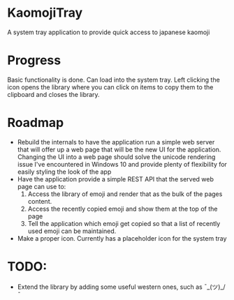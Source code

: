 # KaomojiTray
A system tray application to provide quick access to japanese kaomoji

# Progress
Basic functionality is done. Can load into the system tray. Left clicking the icon opens the library where you can click on items to copy them to the clipboard and closes the library.

# Roadmap
- Rebuild the internals to have the application run a simple web server that will offer up a web page that will be the new UI for the application. Changing the UI into a web page should solve the unicode rendering issue I've encountered in Windows 10 and provide plenty of flexibility for easily styling the look of the app
- Have the application provide a simple REST API that the served web page can use to:
	1. Access the library of emoji and render that as the bulk of the pages content.
	2. Access the recently copied emoji and show them at the top of the page
	3. Tell the application which emoji get copied so that a list of recently used emoji can be maintained.
- Make a proper icon. Currently has a placeholder icon for the system tray

# TODO: 
- Extend the library by adding some useful western ones, such as ¯\_(ツ)_/¯